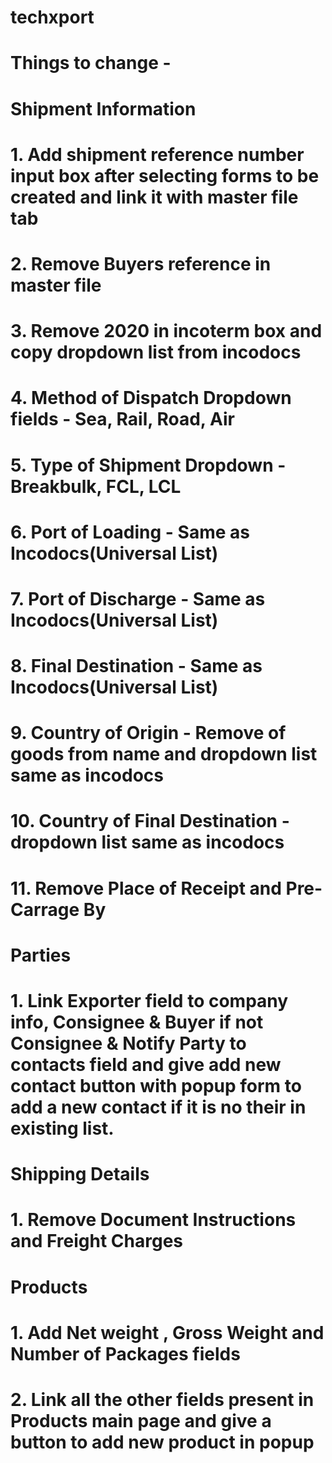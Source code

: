 # techxport

# Things to change -

# Shipment Information

# 1. Add shipment reference number input box after selecting forms to be created and link it with master file tab

# 2. Remove Buyers reference in master file

# 3. Remove 2020 in incoterm box and copy dropdown list from incodocs

# 4. Method of Dispatch Dropdown fields - Sea, Rail, Road, Air

# 5. Type of Shipment Dropdown - Breakbulk, FCL, LCL

# 6. Port of Loading - Same as Incodocs(Universal List)

# 7. Port of Discharge - Same as Incodocs(Universal List)

# 8. Final Destination - Same as Incodocs(Universal List)

# 9. Country of Origin - Remove of goods from name and dropdown list same as incodocs

# 10. Country of Final Destination - dropdown list same as incodocs

# 11. Remove Place of Receipt and Pre-Carrage By

# Parties

# 1. Link Exporter field to company info, Consignee & Buyer if not Consignee & Notify Party to contacts field and give add new contact button with popup form to add a new contact if it is no their in existing list.

# Shipping Details

# 1. Remove Document Instructions and Freight Charges

# Products

# 1. Add Net weight , Gross Weight and Number of Packages fields

# 2. Link all the other fields present in Products main page and give a button to add new product in popup
